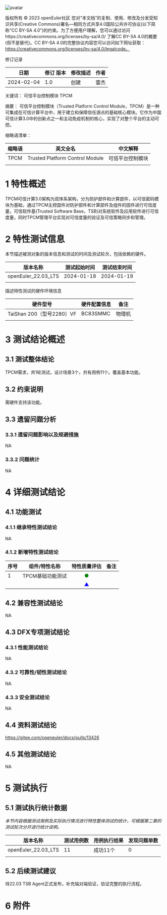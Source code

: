 ![avatar](../../images/openEuler.png)


版权所有 © 2023  openEuler社区
 您对“本文档”的复制、使用、修改及分发受知识共享(Creative Commons)署名—相同方式共享4.0国际公共许可协议(以下简称“CC BY-SA 4.0”)的约束。为了方便用户理解，您可以通过访问https://creativecommons.org/licenses/by-sa/4.0/ 了解CC BY-SA 4.0的概要 (但不是替代)。CC BY-SA 4.0的完整协议内容您可以访问如下网址获取：https://creativecommons.org/licenses/by-sa/4.0/legalcode。

修订记录

| 日期 | 修订   版本 | 修改描述 | 作者 |
| ---- | ----------- | -------- | ---- |
|  2024-02-04    |     1.0        |   创建       |  雷杰    |

关键词： 可信平台控制模块 TPCM

摘要：
可信平台控制模块（Trusted Platform Control Module，TPCM）是一种可集成在可信计算平台中，用于建立和保障信任源点的基础核心模块。它作为中国可信计算3.0中的创新点之一和主动免疫机制的核心，实现了对整个平台的主动可控。

缩略语清单：

| 缩略语 | 英文全名 | 中文解释 |
| ------ | -------- | -------- |
|  TPCM      |   Trusted Platform Control Module       |   可信平台控制模块       |
|        |          |          |

# 1     特性概述

TPCM可信计算3.0架构为双体系架构，分为防护部件和计算部件，以可信密码模块为基础，通过TPCM主控固件对防护部件和计算部件及组件的固件进行可信度量，可信软件基(Trusted Software Base，TSB)对系统软件及应用软件进行可信度量，同时TPCM管理平台实现对可信度量的验证及可信策略同步和管理。

# 2     特性测试信息

本节描述被测对象的版本信息和测试的时间及测试轮次，包括依赖的硬件。

| 版本名称 | 测试起始时间 | 测试结束时间 |
| -------- | ------------ | ------------ |
|  openEuler_22.03_LTS         |    2024-01-18          |    2024-01-19          |
|          |              |              |

描述特性测试的硬件环境信息

| 硬件型号 | 硬件配置信息 | 备注 |
| -------- | ------------ | ---- |
|   TaiShan 200（型号2280）VF       |    BC83SMMC         |   物理机   |
|          |              |      |

# 3     测试结论概述

## 3.1   测试整体结论

TPCM需求，共1轮测试，设计场景3个，共有用例11个。覆盖基本功能。

## 3.2   约束说明

需硬件支持该功能。

## 3.3   遗留问题分析

### 3.3.1 遗留问题影响以及规避措施

NA
### 3.3.2 问题统计

NA

# 4 详细测试结论

## 4.1 功能测试


### 4.1.1 继承特性测试结论

NA

### 4.1.2 新增特性测试结论

| 序号 | 组件/特性名称 | 特性质量评估 | 备注 |
| --- | ----------- | :--------: | --- |
|1 |TPCM基础功能测试 | <font color=green>●</font> |   |
| | | <font color=blue>▲</font> |   |



## 4.2 兼容性测试结论

NA

## 4.3 DFX专项测试结论

### 4.3.1 性能测试结论

NA

### 4.3.2 可靠性/韧性测试结论

NA

### 4.3.3 安全测试结论

NA

## 4.4 资料测试结论

https://gitee.com/openeuler/docs/pulls/13426

## 4.5 其他测试结论

NA

# 5     测试执行

## 5.1   测试执行统计数据

*本节内容根据测试用例及实际执行情况进行特性整体测试的统计，可根据第二章的测试轮次分开进行统计说明。*

| 版本名称 | 测试用例数 | 用例执行结果 | 发现问题单数 |
| -------- | ---------- | ------------ | ------------ |
|  openEuler_22.03_LTS        |       11     |     成功11个         |       0       |
|          |            |              |              |

## 5.2   后续测试建议

待22.03 TSB Agent正式发布，补充端对端验证，验证完整的执行流程。

# 6     附件
